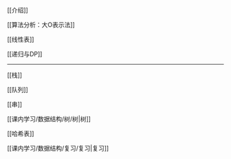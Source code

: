 [[介绍]]

[[算法分析：大O表示法]]

[[线性表]]

[[递归与DP]]

---

[[栈]]

[[队列]]

[[串]]

[[课内学习/数据结构/树/树|树]]

[[哈希表]]

[[课内学习/数据结构/复习/复习|复习]]